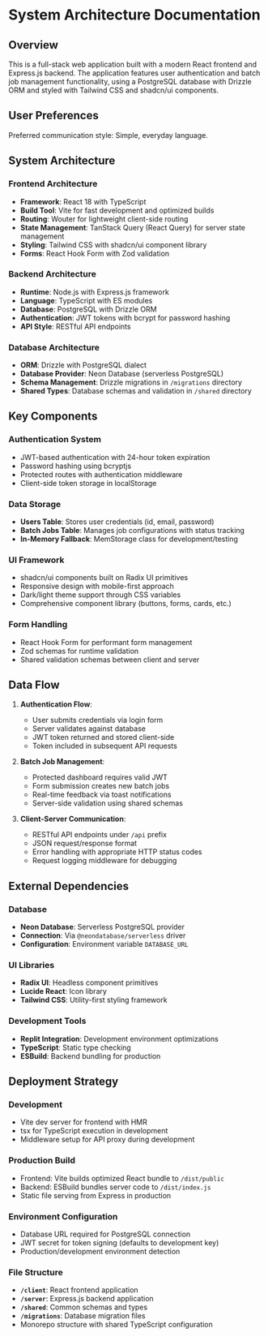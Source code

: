 # System Architecture Documentation

## Overview

This is a full-stack web application built with a modern React frontend and Express.js backend. The application features user authentication and batch job management functionality, using a PostgreSQL database with Drizzle ORM and styled with Tailwind CSS and shadcn/ui components.

## User Preferences

Preferred communication style: Simple, everyday language.

## System Architecture

### Frontend Architecture
- **Framework**: React 18 with TypeScript
- **Build Tool**: Vite for fast development and optimized builds
- **Routing**: Wouter for lightweight client-side routing
- **State Management**: TanStack Query (React Query) for server state management
- **Styling**: Tailwind CSS with shadcn/ui component library
- **Forms**: React Hook Form with Zod validation

### Backend Architecture
- **Runtime**: Node.js with Express.js framework
- **Language**: TypeScript with ES modules
- **Database**: PostgreSQL with Drizzle ORM
- **Authentication**: JWT tokens with bcrypt for password hashing
- **API Style**: RESTful API endpoints

### Database Architecture
- **ORM**: Drizzle with PostgreSQL dialect
- **Database Provider**: Neon Database (serverless PostgreSQL)
- **Schema Management**: Drizzle migrations in `/migrations` directory
- **Shared Types**: Database schemas and validation in `/shared` directory

## Key Components

### Authentication System
- JWT-based authentication with 24-hour token expiration
- Password hashing using bcryptjs
- Protected routes with authentication middleware
- Client-side token storage in localStorage

### Data Storage
- **Users Table**: Stores user credentials (id, email, password)
- **Batch Jobs Table**: Manages job configurations with status tracking
- **In-Memory Fallback**: MemStorage class for development/testing

### UI Framework
- shadcn/ui components built on Radix UI primitives
- Responsive design with mobile-first approach
- Dark/light theme support through CSS variables
- Comprehensive component library (buttons, forms, cards, etc.)

### Form Handling
- React Hook Form for performant form management
- Zod schemas for runtime validation
- Shared validation schemas between client and server

## Data Flow

1. **Authentication Flow**:
   - User submits credentials via login form
   - Server validates against database
   - JWT token returned and stored client-side
   - Token included in subsequent API requests

2. **Batch Job Management**:
   - Protected dashboard requires valid JWT
   - Form submission creates new batch jobs
   - Real-time feedback via toast notifications
   - Server-side validation using shared schemas

3. **Client-Server Communication**:
   - RESTful API endpoints under `/api` prefix
   - JSON request/response format
   - Error handling with appropriate HTTP status codes
   - Request logging middleware for debugging

## External Dependencies

### Database
- **Neon Database**: Serverless PostgreSQL provider
- **Connection**: Via `@neondatabase/serverless` driver
- **Configuration**: Environment variable `DATABASE_URL`

### UI Libraries
- **Radix UI**: Headless component primitives
- **Lucide React**: Icon library
- **Tailwind CSS**: Utility-first styling framework

### Development Tools
- **Replit Integration**: Development environment optimizations
- **TypeScript**: Static type checking
- **ESBuild**: Backend bundling for production

## Deployment Strategy

### Development
- Vite dev server for frontend with HMR
- tsx for TypeScript execution in development
- Middleware setup for API proxy during development

### Production Build
- Frontend: Vite builds optimized React bundle to `/dist/public`
- Backend: ESBuild bundles server code to `/dist/index.js`
- Static file serving from Express in production

### Environment Configuration
- Database URL required for PostgreSQL connection
- JWT secret for token signing (defaults to development key)
- Production/development environment detection

### File Structure
- **`/client`**: React frontend application
- **`/server`**: Express.js backend application  
- **`/shared`**: Common schemas and types
- **`/migrations`**: Database migration files
- Monorepo structure with shared TypeScript configuration